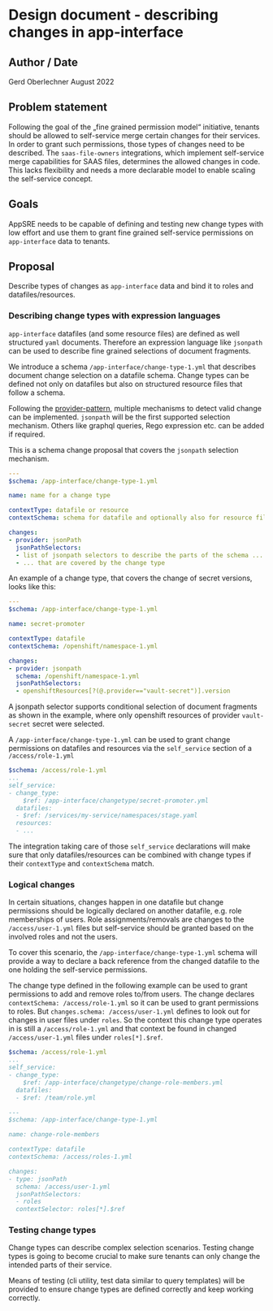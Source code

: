 # Design document - describing changes in app-interface

## Author / Date

Gerd Oberlechner
August 2022

## Problem statement

Following the goal of the „fine grained permission model“ initiative, tenants should be allowed to self-service merge certain changes for their services. In order to grant such permissions, those types of changes need to be described. The `saas-file-owners` integrations, which implement self-service merge capabilities for SAAS files, determines the allowed changes in code. This lacks flexibility and needs a more declarable model to enable scaling the self-service concept.

## Goals

AppSRE needs to be capable of defining and testing new change types with low effort and use them to grant fine grained self-service permissions on `app-interface` data to tenants.

## Proposal

Describe types of changes as `app-interface` data and bind it to roles and datafiles/resources.

### Describing change types with expression languages

`app-interface` datafiles (and some resource files) are defined as well structured `yaml` documents. Therefore an expression language like `jsonpath` can be used to describe fine grained selections of document fragments.

We introduce a schema `/app-interface/change-type-1.yml` that describes document change selection on a datafile schema. Change types can be defined not only on datafiles but also on structured resource files that follow a schema.

Following the [provider-pattern](https://gitlab.cee.redhat.com/service/app-interface/-/blob/master/docs/app-interface/qontract-reconcile-patterns.md#the-provider-pattern), multiple mechanisms to detect valid change can be implemented. `jsonpath` will be the first supported selection mechanism. Others like graphql queries, Rego expression etc. can be added if required.

This is a schema change proposal that covers the `jsonpath` selection mechanism.

```yaml
---
$schema: /app-interface/change-type-1.yml

name: name for a change type

contextType: datafile or resource
contextSchema: schema for datafile and optionally also for resource files

changes:
- provider: jsonPath
  jsonPathSelectors:
  - list of jsonpath selectors to describe the parts of the schema ...
  - ... that are covered by the change type
```

An example of a change type, that covers the change of secret versions, looks like this:

```yaml
---
$schema: /app-interface/change-type-1.yml

name: secret-promoter

contextType: datafile
contextSchema: /openshift/namespace-1.yml

changes:
- provider: jsonpath
  schema: /openshift/namespace-1.yml
  jsonPathSelectors:
  - openshiftResources[?(@.provider=="vault-secret")].version
```

A jsonpath selector supports conditional selection of document fragments as shown in the example, where only openshift resources of provider `vault-secret` secret were selected.

A `/app-interface/change-type-1.yml` can be used to grant change permissions on datafiles and resources via the `self_service` section of a `/access/role-1.yml`

```yaml
$schema: /access/role-1.yml
...
self_service:
- change_type:
    $ref: /app-interface/changetype/secret-promoter.yml
  datafiles:
  - $ref: /services/my-service/namespaces/stage.yaml
  resources:
  - ...
```

The integration taking care of those `self_service` declarations will make sure that only datafiles/resources can be combined with change types if their `contextType` and `contextSchema` match.

### Logical changes

In certain situations, changes happen in one datafile but change permissions should be logically declared on another datafile, e.g. role memberships of users. Role assignments/removals are changes to the `/access/user-1.yml` files but self-service should be granted based on the involved roles and not the users.

To cover this scenario, the `/app-interface/change-type-1.yml` schema will provide a way to declare a back reference from the changed datafile to the one holding the self-service permissions.

The change type defined in the following example can be used to grant permissions to add and remove roles to/from users. The change declares `contextSchema: /access/role-1.yml` so it can be used to grant permissions to roles. But `changes.schema: /access/user-1.yml` defines to look out for changes in user files under `roles`. So the context this change type operates in is still a `/access/role-1.yml` and that context be found in changed `/access/user-1.yml` files under `roles[*].$ref`.

```yaml
$schema: /access/role-1.yml
...
self_service:
- change_type:
    $ref: /app-interface/changetype/change-role-members.yml
  datafiles:
  - $ref: /team/role.yml

---
$schema: /app-interface/change-type-1.yml

name: change-role-members

contextType: datafile
contextSchema: /access/roles-1.yml

changes:
- type: jsonPath
  schema: /access/user-1.yml
  jsonPathSelectors:
  - roles
  contextSelector: roles[*].$ref
```

### Testing change types

Change types can describe complex selection scenarios. Testing change types is going to become crucial to make sure tenants can only change the intended parts of their service.

Means of testing (cli utility, test data similar to query templates) will be provided to ensure change types are defined correctly and keep working correctly.
